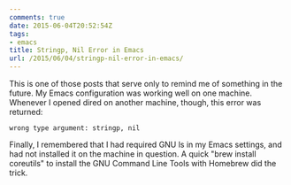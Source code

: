 ```yaml
---
comments: true
date: 2015-06-04T20:52:54Z
tags:
- emacs
title: Stringp, Nil Error in Emacs
url: /2015/06/04/stringp-nil-error-in-emacs/
---
```


This is one of those posts that serve only to remind me of something in the future. My Emacs configuration was working well on one machine.  Whenever I opened dired on another machine, though, this error was returned:

`wrong type argument: stringp, nil`

Finally, I remembered that I had required GNU ls in my Emacs settings, and had not installed it on the machine in question. A quick "brew install coreutils" to install the GNU Command Line Tools with Homebrew did the trick.
